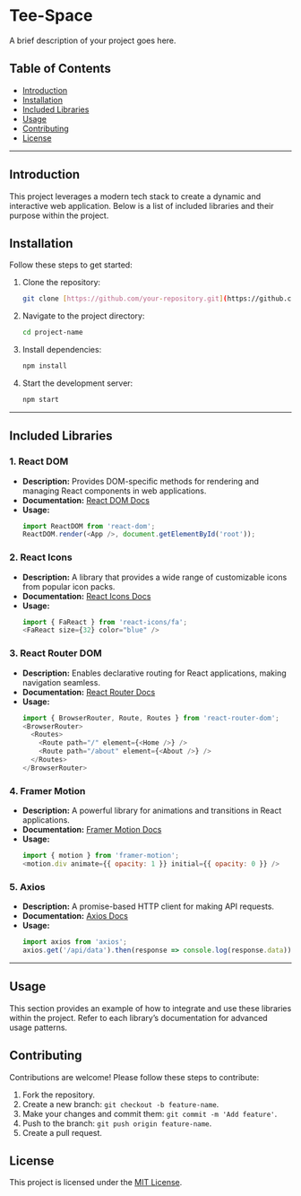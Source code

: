 # Tee-Space

A brief description of your project goes here.

## Table of Contents

- [Introduction](#introduction)
- [Installation](#installation)
- [Included Libraries](#included-libraries)
- [Usage](#usage)
- [Contributing](#contributing)
- [License](#license)

---

## Introduction

This project leverages a modern tech stack to create a dynamic and interactive web application. Below is a list of included libraries and their purpose within the project.

## Installation

Follow these steps to get started:

1. Clone the repository:
   ```bash
   git clone [https://github.com/your-repository.git](https://github.com/daniels9028/Mini-Project-II)
   ```
2. Navigate to the project directory:
   ```bash
   cd project-name
   ```
3. Install dependencies:
   ```bash
   npm install
   ```
4. Start the development server:
   ```bash
   npm start
   ```

---

## Included Libraries

### 1. React DOM

- **Description:** Provides DOM-specific methods for rendering and managing React components in web applications.
- **Documentation:** [React DOM Docs](https://react.dev/)
- **Usage:**
  ```javascript
  import ReactDOM from 'react-dom';
  ReactDOM.render(<App />, document.getElementById('root'));
  ```

### 2. React Icons

- **Description:** A library that provides a wide range of customizable icons from popular icon packs.
- **Documentation:** [React Icons Docs](https://react-icons.github.io/react-icons/)
- **Usage:**
  ```javascript
  import { FaReact } from 'react-icons/fa';
  <FaReact size={32} color="blue" />
  ```

### 3. React Router DOM

- **Description:** Enables declarative routing for React applications, making navigation seamless.
- **Documentation:** [React Router Docs](https://reactrouter.com/)
- **Usage:**
  ```javascript
  import { BrowserRouter, Route, Routes } from 'react-router-dom';
  <BrowserRouter>
    <Routes>
      <Route path="/" element={<Home />} />
      <Route path="/about" element={<About />} />
    </Routes>
  </BrowserRouter>
  ```

### 4. Framer Motion

- **Description:** A powerful library for animations and transitions in React applications.
- **Documentation:** [Framer Motion Docs](https://www.framer.com/motion/)
- **Usage:**
  ```javascript
  import { motion } from 'framer-motion';
  <motion.div animate={{ opacity: 1 }} initial={{ opacity: 0 }} />
  ```

### 5. Axios

- **Description:** A promise-based HTTP client for making API requests.
- **Documentation:** [Axios Docs](https://axios-http.com/)
- **Usage:**
  ```javascript
  import axios from 'axios';
  axios.get('/api/data').then(response => console.log(response.data));
  ```

---

## Usage

This section provides an example of how to integrate and use these libraries within the project. Refer to each library’s documentation for advanced usage patterns.

## Contributing

Contributions are welcome! Please follow these steps to contribute:

1. Fork the repository.
2. Create a new branch: `git checkout -b feature-name`.
3. Make your changes and commit them: `git commit -m 'Add feature'`.
4. Push to the branch: `git push origin feature-name`.
5. Create a pull request.

## License

This project is licensed under the [MIT License](LICENSE).

